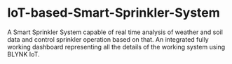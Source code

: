 # IoT-based-Smart-Sprinkler-System
A Smart Sprinkler System capable of real time analysis of weather and soil data and control sprinkler operation based on that. An integrated fully working dashboard representing all the details of the working system using BLYNK IoT.
